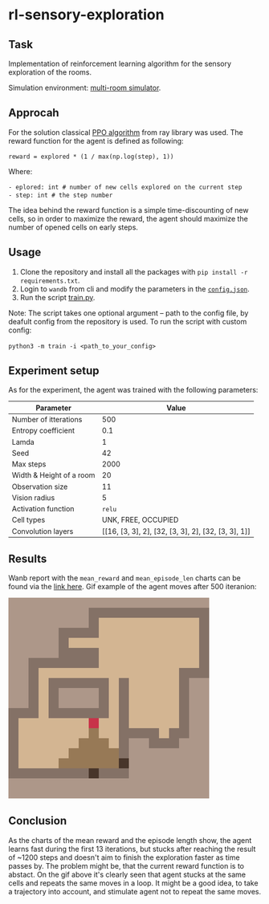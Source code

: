 # rl-sensory-exploration

## Task

Implementation of reinforcement learning algorithm for the sensory exploration of the rooms.

Simulation environment: [multi-room simulator](https://github.com/g-e0s/mapgen).

## Approcah

For the solution classical [PPO algorithm](https://github.com/ray-project/ray/blob/master/rllib/agents/ppo/ppo.py) from ray library was used. The reward function for the agent is defined as following:


```
reward = explored * (1 / max(np.log(step), 1))
```

Where:

```
- eplored: int # number of new cells explored on the current step
- step: int # the step number 
```

The idea behind the reward function is a simple time-discounting of new cells, so in order to maximize the reward, the agent should maximize the number of opened cells on early steps. 

## Usage

1. Clone the repository and install all the packages with `pip install -r requirements.txt`.
2. Login to `wandb` from cli and modify the parameters in the [`config.json`](config/config.json).
3. Run the script [train.py](train.py). 

Note: The script takes one optional argument – path to the config file, by deafult config from the repository is used. To run the script with custom config:

`python3 -m train -i <path_to_your_config>`

## Experiment setup

As for the experiment, the agent was trained with the following parameters:

**Parameter** | Value | 
---|---|
Number of itterations | 500
Entropy coefficient | 0.1
Lamda | 1 
Seed | 42
Max steps | 2000
Width & Height of a room | 20
Observation size | 11
Vision radius | 5
Activation function | `relu`
Cell types | UNK, FREE, OCCUPIED
Convolution layers | [[16, [3, 3], 2], [32, [3, 3], 2], [32, [3, 3], 1]]

## Results

Wanb report with the `mean_reward` and `mean_episode_len` charts can be found via the [link here](https://wandb.ai/daryoou_sh/sensory_exploration).
Gif example of the agent moves after 500 iteranion: 


<img src = gifs/iter_500.gif width="400" height="400">

## Conclusion

As the charts of the mean reward and the episode length show, the agent learns fast during the first 13 iterations, but stucks after reaching the result of ~1200 steps and doesn't aim to finish the exploration faster as time passes by. The problem might be, that the current reward function is to abstact. On the gif above it's clearly seen that agent stucks at the same cells and repeats the same moves in a loop. It might be a good idea, to take a trajectory into account, and stimulate agent not to repeat the same moves. 

